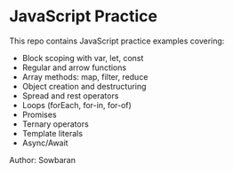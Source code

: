 # JavaScript Practice

This repo contains JavaScript practice examples covering:

- Block scoping with var, let, const
- Regular and arrow functions
- Array methods: map, filter, reduce
- Object creation and destructuring
- Spread and rest operators
- Loops (forEach, for-in, for-of)
- Promises
- Ternary operators
- Template literals
- Async/Await

Author: Sowbaran
